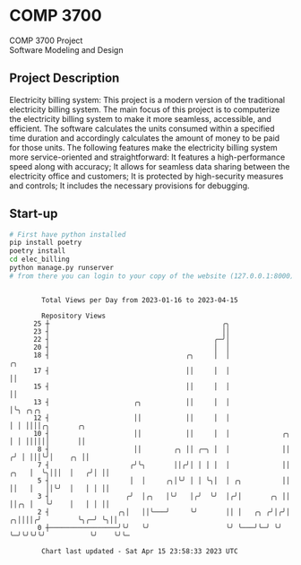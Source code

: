 # COMP 3700
COMP 3700 Project  
Software Modeling and Design
## Project Description
Electricity billing system: This project is a modern version of the traditional electricity billing system. The main focus of this project is to computerize the electricity billing system to make it more seamless, accessible, and efficient. The software calculates the units consumed within a specified time duration and accordingly calculates the amount of money to be paid for those units. The following features make the electricity billing system more service-oriented and straightforward: It features a high-performance speed along with accuracy; It allows for seamless data sharing between the electricity office and customers; It is protected by high-security measures and controls; It includes the necessary provisions for debugging.

## Start-up
```bash
# First have python installed
pip install poetry
poetry install
cd elec_billing
python manage.py runserver
# from there you can login to your copy of the website (127.0.0.1:8000), default creds are admin/admin
```

```

        Total Views per Day from 2023-01-16 to 2023-04-15

        Repository Views
      25 ┼                                           ╭╮
      23 ┤                                           ││
      22 ┤                                         ╭─╯│
      20 ┤                                         │  │
      18 ┤                                  ╭╮     │  │                        ╭╮
      17 ┤                                  ││     │  │                        ││
      15 ┤                                  ││     │  │                        ││
      13 ┤                     ╭╮           ││     │  │                        │╰╮ ╭╮╭╮
      12 ┤                     ││           ││     │  │                        │ │ ││││╭╮       ╭╮
      10 ┤                     ││           ││     │  │             ╭╮         │ │ ││││││       ││
       8 ┤                     ││        ╭╮ ││ ╭─╮ │  │             ││        ╭╯ │ │││╰╯│    ╭╮ ││
       7 ┤                    ╭╯╰╮       ││╭╯│ │ │ │  │             ││   ╭╮   │  ╰╮│││  │   ╭╯│ ││
       5 ┤                    │  │     ╭╮│╰╯ │ │ ╰╮│  │ ╭╮          ││   ││   │   ││╰╯  │   │ │ ││
       3 ┤                   ╭╯  │╭╮   │╰╯   │╭╯  ╰╯  │╭╯│       ╭╮ ││   ││╭╮ │   ╰╯    │   │ │ ││
       2 ┤                 ╭╮│   ││╰───╯     ╰╯       ││ │   ╭╮ ╭╯│╭╯│ ╭╮││││╭╯         ╰╮╭─╯ ╰╮││
       0 ┼─────────────────╯╰╯   ╰╯                   ╰╯ ╰───╯╰─╯ ╰╯ ╰─╯╰╯╰╯╰╯           ╰╯    ╰╯╰─

        Chart last updated - Sat Apr 15 23:58:33 2023 UTC
        
```
